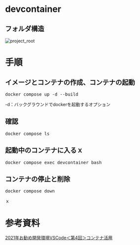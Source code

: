 # devcontainer

## フォルダ構造
![project_root](https://github.com/yotten/devcontainer/assets/12053257/9f9429d1-a8c2-413e-aa6e-66c16533cfc2)


# 手順
## イメージとコンテナの作成、コンテナの起動
<pre>
docker compose up -d --build
</pre>
-d：バックグラウンドでdockerを起動するオプション
## 確認
<pre>
docker compose ls
</pre>

## 起動中のコンテナに入るｘ
<pre>
docker compose exec devcontainer bash
</pre>
## コンテナの停止と削除
<pre>
docker compose down
</pre>


ｘ
# 参考資料
[2021年お勧め開発環境VSCode＜第4回＞コンテナ活用](https://www.cqpub.co.jp/interface/download/contents2021.htm)

